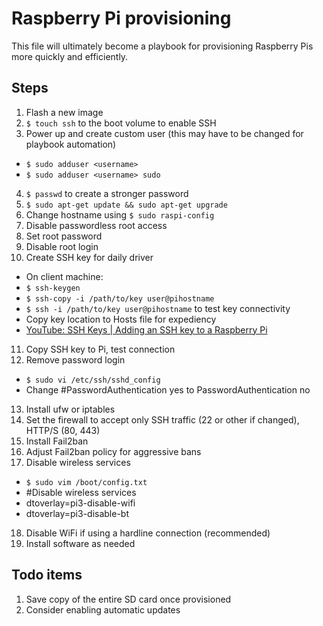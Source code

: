 # Raspberry Pi provisioning
This file will ultimately become a playbook for provisioning Raspberry Pis more quickly and efficiently.

## Steps
1. Flash a new image
2. `$ touch ssh` to the boot volume to enable SSH
3. Power up and create custom user (this may have to be changed for playbook automation)
  * `$ sudo adduser <username>`
  * `$ sudo adduser <username> sudo`
4. `$ passwd` to create a stronger password
5. `$ sudo apt-get update && sudo apt-get upgrade`
6. Change hostname using `$ sudo raspi-config`
7. Disable passwordless root access
8. Set root password
9. Disable root login
10. Create SSH key for daily driver
  * On client machine:
  * `$ ssh-keygen`
  * `$ ssh-copy -i /path/to/key user@pihostname`
  * `$ ssh -i /path/to/key user@pihostname` to test key connectivity
  * Copy key location to Hosts file for expediency
  * [YouTube: SSH Keys | Adding an SSH key to a Raspberry Pi](https://www.youtube.com/watch?v=w6OsICbnJbA)
11. Copy SSH key to Pi, test connection
12. Remove password login
  * `$ sudo vi /etc/ssh/sshd_config`
  * Change #PasswordAuthentication yes to PasswordAuthentication no
13. Install ufw or iptables
14. Set the firewall to accept only SSH traffic (22 or other if changed), HTTP/S (80, 443)
15. Install Fail2ban
16. Adjust Fail2ban policy for aggressive bans
17. Disable wireless services
  * `$ sudo vim /boot/config.txt`
  * #Disable wireless services
  * dtoverlay=pi3-disable-wifi
  * dtoverlay=pi3-disable-bt 
18. Disable WiFi if using a hardline connection (recommended)
19. Install software as needed

## Todo items
1. Save copy of the entire SD card once provisioned
2. Consider enabling automatic updates
